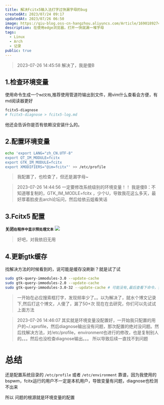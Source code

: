 ```yaml
---
title: 解决Fcitx5输入法打字过快漏字母的bug
createdAt: 2023/07/24 09:17
updatedAt: 2023/07/26 06:50
image: https://qiu-blog.oss-cn-hangzhou.aliyuncs.com/Article/1690189274062927708.png
description: 在使用edge浏览器，打开一快就漏一堆字母
tags:
  - Linux
  - Arch
  - 记录
public: true
---
```


> 2023-07-26 14:45:58
> 解决了，我是傻B

## 1.检查环境变量
使用命令生成一个`md文档`,推荐使用管道符输出到文件，用vim什么查看会方便，有md阅读器更好
```bash
fcitx5-diagnose
# fcitx5-diagnose > fcitx5-log.md
```
他还会告诉你是否有依赖没安装什么的。

## 2.配置环境变量

```bash
echo 'export LANG="zh_CN.UTF-8"
export QT_IM_MODULE=fcitx
export GTK_IM_MODULE=fcitx
export XMODIFIERS="@im=fcitx"' >> /etc/profile
```
> 我配置了，也检查了，但还是漏字母~

> 2023-07-26 14:44:56
> 一定要修改系统级别的环境变量！！
> 我是傻B：不知道哪复制的，GTK_IM_MODLE=fcitx ，少个U，导致我花这么多天，最好厚着脸皮去arch论坛问，然后给依云姐看笑话
>
## 3.Fcitx5 配置
**关闭`在程序中显示预处理文本`**
![](https://qiu-blog.oss-cn-hangzhou.aliyuncs.com/Article/1690189955904023044.png)

> 好吧，对我依旧无用

## 4.更新gtk缓存

找解决方法的时候看到的，说可能是缓存没刷新？就是试了试

```bash
sudo gtk-query-immodules-3.0 --update-cache
sudo gtk-query-immodules-2.0 --update-cache
sudo gtk-query-immodules-3.0-32 --update-cache # 可能没有,最后查看下命令，全部更新下缓存
```

> 一开始在必应搜索框打字，发现频率少了。。以为解决了，就水个博文记录下,然后打这个博文，人傻了，漏了50+次
> 现在在去研究，你们可以先试试上面方法

> 2023-07-26 14:46:07
> 其实就是环境变量没配置好，一开始我只配置的用户的~/.xprofile，然后diagnose输出没有问题，那次配置的绝对没问题。然后找解决方法，对/etc/profile，environment也进行的修改，也是复制别人的。。。然后也没检查diagnose输出。。。
> 所以导致后续一直找不到问题

# 总结

还是配置系统目录的
`/etc/profile` 或者 `/etc/environment`
靠谱，因为我使用的bspwm，fcitx运行的用户不一定是本机用户，导致变量有问题，diagnose也检测不出来

所以 问题的根源就是环境变量的配置
